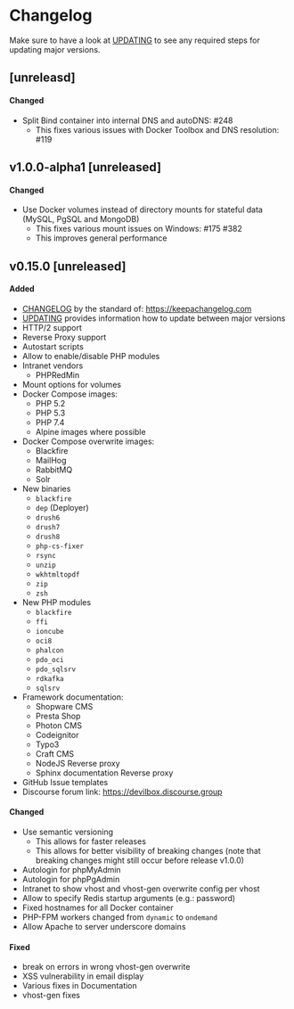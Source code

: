 # Changelog

Make sure to have a look at [UPDATING](Updating.md) to see any required steps for updating
major versions.

## [unreleasd]

#### Changed
- Split Bind container into internal DNS and autoDNS: #248
    - This fixes various issues with Docker Toolbox and DNS resolution: #119


## v1.0.0-alpha1 [unreleased]

#### Changed
- Use Docker volumes instead of directory mounts for stateful data (MySQL, PgSQL and MongoDB)
    - This fixes various mount issues on Windows: #175 #382
    - This improves general performance


## v0.15.0 [unreleased]

#### Added
- [CHANGELOG](CHANGELOG.md) by the standard of: https://keepachangelog.com
- [UPDATING](UPDATING.md) provides information how to update between major versions
- HTTP/2 support
- Reverse Proxy support
- Autostart scripts
- Allow to enable/disable PHP modules
- Intranet vendors
    - PHPRedMin
- Mount options for volumes
- Docker Compose images:
    - PHP 5.2
    - PHP 5.3
    - PHP 7.4
    - Alpine images where possible
- Docker Compose overwrite images:
    - Blackfire
    - MailHog
    - RabbitMQ
    - Solr
- New binaries
    - `blackfire`
    - `dep` (Deployer)
    - `drush6`
    - `drush7`
    - `drush8`
    - `php-cs-fixer`
    - `rsync`
    - `unzip`
    - `wkhtmltopdf`
    - `zip`
    - `zsh`
- New PHP modules
    - `blackfire`
    - `ffi`
    - `ioncube`
    - `oci8`
    - `phalcon`
    - `pdo_oci`
    - `pdo_sqlsrv`
    - `rdkafka`
    - `sqlsrv`
- Framework documentation:
    - Shopware CMS
    - Presta Shop
    - Photon CMS
    - Codeignitor
    - Typo3
    - Craft CMS
    - NodeJS Reverse proxy
    - Sphinx documentation Reverse proxy
- GitHub Issue templates
- Discourse forum link: https://devilbox.discourse.group

#### Changed
- Use semantic versioning
    - This allows for faster releases
    - This allows for better visibility of breaking changes (note that breaking changes might still occur before release v1.0.0)
- Autologin for phpMyAdmin
- Autologin for phpPgAdmin
- Intranet to show vhost and vhost-gen overwrite config per vhost
- Allow to specify Redis startup arguments (e.g.: password)
- Fixed hostnames for all Docker container
- PHP-FPM workers changed from `dynamic` to `ondemand`
- Allow Apache to server underscore domains

#### Fixed
- break on errors in wrong vhost-gen overwrite
- XSS vulnerability in email display
- Various fixes in Documentation
- vhost-gen fixes
